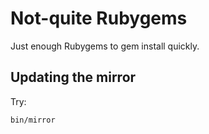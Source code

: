 # Not-quite Rubygems

Just enough Rubygems to gem install quickly.

## Updating the mirror

Try:

```
bin/mirror
```
